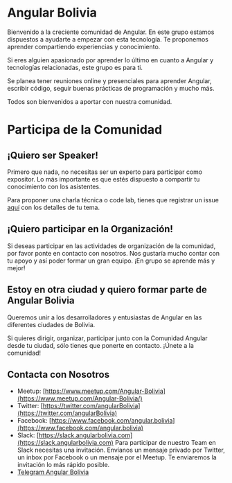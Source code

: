 # Angular Bolivia
Bienvenido a la creciente comunidad de Angular. En este grupo estamos dispuestos a ayudarte a empezar con esta tecnología. Te proponemos aprender compartiendo experiencias y conocimiento.

Si eres alguien apasionado por aprender lo último en cuanto a Angular y tecnologías relacionadas, este grupo es para ti.

Se planea tener reuniones online y presenciales para aprender Angular, escribir código, seguir buenas prácticas de programación y mucho más.

Todos son bienvenidos a aportar con nuestra comunidad.

# Participa de la Comunidad

## ¡Quiero ser Speaker!

Primero que nada, no necesitas ser un experto para participar como expositor. Lo más importante es que estés dispuesto a compartir tu conocimiento con los asistentes.

Para proponer una charla técnica o code lab, tienes que registrar un issue [aquí](https://github.com/angular-bolivia/meetup/issues) con los detalles de tu tema.

## ¡Quiero participar en la Organización!

Si deseas participar en las actividades de organización de la comunidad, por favor ponte en contacto con nosotros. Nos gustaría mucho contar con tu apoyo y así poder formar un gran equipo. ¡En grupo se aprende más y mejor!

## Estoy en otra ciudad y quiero formar parte de Angular Bolivia

Queremos unir a los desarrolladores y entusiastas de Angular en las diferentes ciudades de Bolivia.

Si quieres dirigir, organizar, participar junto con la Comunidad Angular desde tu ciudad, sólo tienes que ponerte en contacto. ¡Únete a la comunidad!

## Contacta con Nosotros

* Meetup: [https://www.meetup.com/Angular-Bolivia](https://www.meetup.com/Angular-Bolivia/)
* Twitter: [https://twitter.com/angularBolivia](https://twitter.com/angularBolivia)
* Facebook: [https://www.facebook.com/angular.bolivia](https://www.facebook.com/angular.bolivia)
* Slack: [https://slack.angularbolivia.com](https://slack.angularbolivia.com) Para participar de nuestro Team en Slack necesitas una invitación. Envíanos un mensaje privado por Twitter, un inbox por Facebook o un mensaje por el Meetup. Te enviaremos la invitación lo más rápido posible.
* [Telegram Angular Bolivia](https://t.me/joinchat/AAAAAArgKJMtaPryW1DTuQ)
